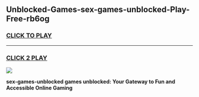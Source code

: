 
## Unblocked-Games-sex-games-unblocked-Play-Free-rb6og
<h3>
<a href="https://premium76.site?title=sex-games-unblocked&ref=23A">CLICK TO PLAY</a></h3>
<hr>

<h3>
<a href="https://premium76.site?title=sex-games-unblocked&ref=23A">CLICK 2 PLAY</a>
  
</h3>

<a href="https://premium76.site?title=sex-games-unblocked&ref=23A"><img src="https://clearcache.store/games.png"></a>


**sex-games-unblocked games unblocked: Your Gateway to Fun and Accessible Online Gaming**
